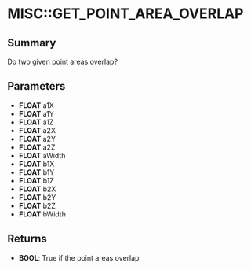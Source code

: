 # MISC::GET_POINT_AREA_OVERLAP

## Summary
Do two given point areas overlap?

## Parameters
* **FLOAT** a1X
* **FLOAT** a1Y
* **FLOAT** a1Z
* **FLOAT** a2X
* **FLOAT** a2Y
* **FLOAT** a2Z
* **FLOAT** aWidth
* **FLOAT** b1X
* **FLOAT** b1Y
* **FLOAT** b1Z
* **FLOAT** b2X
* **FLOAT** b2Y
* **FLOAT** b2Z
* **FLOAT** bWidth

## Returns
* **BOOL**: True if the point areas overlap